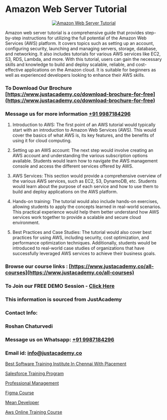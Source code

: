 # Amazon Web Server Tutorial

<p align="center">
  <a href="https://justacademy.co/course-detail/microsoft-azure-training">
    <img src="https://justacademy.co/storage2/course_image/1708336833_course_image.png" alt="Amazon Web Server Tutorial">
  </a>
</p>


Amazon web server tutorial is a comprehensive guide that provides step-by-step instructions for utilizing the full potential of the Amazon Web Services (AWS) platform. It covers topics such as setting up an account, configuring security, launching and managing servers, storage, database, and networking. It also includes tutorials for various AWS services like EC2, S3, RDS, Lambda, and more. With this tutorial, users can gain the necessary skills and knowledge to build and deploy scalable, reliable, and cost-effective applications on the Amazon cloud. It is suitable for beginners as well as experienced developers looking to enhance their AWS skills.
### To Download Our Brochure [https://www.justacademy.co/download-brochure-for-free](https://www.justacademy.co/download-brochure-for-free)
### Message us for more information [+91 9987184296](https://api.whatsapp.com/send?phone=919987184296)
1) Introduction to AWS: The first point of an AWS tutorial would typically start with an introduction to Amazon Web Services (AWS). This would cover the basics of what AWS is, its key features, and the benefits of using it for cloud computing.

2) Setting up an AWS account: The next step would involve creating an AWS account and understanding the various subscription options available. Students would learn how to navigate the AWS management console and access the different services offered by AWS.

3) AWS Services: This section would provide a comprehensive overview of the various AWS services, such as EC2, S3, DynamoDB, etc. Students would learn about the purpose of each service and how to use them to build and deploy applications on the AWS platform.

4) Hands-on training: The tutorial would also include hands-on exercises, allowing students to apply the concepts learned in real-world scenarios. This practical experience would help them better understand how AWS services work together to provide a scalable and secure cloud environment.

5) Best Practices and Case Studies: The tutorial would also cover best practices for using AWS, including security, cost optimization, and performance optimization techniques. Additionally, students would be introduced to real-world case studies of organizations that have successfully leveraged AWS services to achieve their business goals.

### Browse our course links : [https://www.justacademy.co/all-courses](https://www.justacademy.co/all-courses) 
### To Join our FREE DEMO Session - [Click Here](https://www.justacademy.co/register-for-course-demo)


### This information is sourced from JustAcademy
### Contact Info:
### Roshan Chaturvedi
### Message us on Whatsapp: [+91 9987184296](https://api.whatsapp.com/send?phone=919987184296)
### Email id: [info@justacademy.co](mailto:info@justacademy.co)
                
[Best Software Training Institute In Chennai With Placement](https://www.linkedin.com/pulse/best-software-training-institute-chennai-placement-ck1tc?trackingId=w9irY56bP4EgtZX5FV9Gcg%3D%3D&lipi=urn%3Ali%3Apage%3Ad_flagship3_company_admin%3BH6KMNh6EQhC0bc0MnOGqbQ%3D%3D)

[Salesforce Training Program](https://www.linkedin.com/pulse/salesforce-training-program-justacademy-birmingham-nk9ff?trackingId=tfOpw0xdbJ1rVga9BjWmnA%3D%3D&lipi=urn%3Ali%3Apage%3Ad_flagship3_company_admin%3BVLUv9mnMT2aZOSnk9lhqAw%3D%3D)

[Professional Management](https://medium.com/@ranemanish460/professional-management-1e506c25d47d)

[Figma Course](https://medium.com/@ranepooja/figma-course-fee380f5db86)

[Mean Developer](https://justacademyin.github.io/Articles/Mean-Developer)

[Aws Online Training Course](https://justacademyin.github.io/justacademy/aws-online-training-course)

